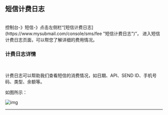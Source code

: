 ## 短信计费日志

 <br>
控制台-》短信-》点击左侧栏“[短信计费日志](https://www.mysubmail.com/console/sms/fee "短信计费日志")”，
进入短信计费日志页面，可以帮您了解详细的费用情况。

 <br>

### **计费日志详情**

<br>

计费日志可以帮助我们查看短信的消费情况，如日期、API、SEND ID、手机号码、类型、余额等。

如图所示：

![img](https://libraries.mysubmail.com/public/99040a5a4bb73c0f8ab0495dae84a27f/images/6b99231f655fd287a579e704ef580eb9.png)

------
